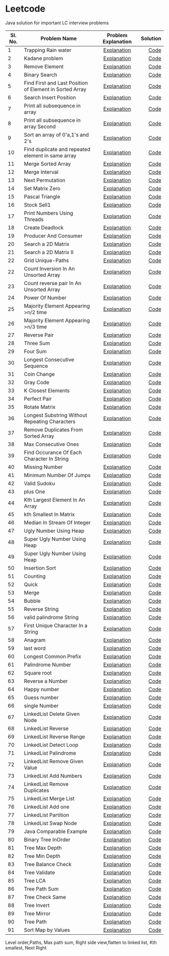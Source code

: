 # Leetcode
Java solution for important LC interview problems

Sl. No.| Problem Name | Problem Explanation | Solution |
-------| -----------------------------------|:-------------------:|---------:|
1 | Trapping Rain water |[Explanation](https://leetcode.com/problems/trapping-rain-water/)|[Code](src/main/java/Misc/DSA/RainWater.java)
2 | Kadane problem |[Explanation](https://leetcode.com/problems/maximum-subarray)|[Code](src/main/java/Misc/DSA/Kadane.java)
3 | Remove Element |[Explanation](https://leetcode.com/problems/remove-element/)|[Code](src/main/java/Misc/DSA/RemoveElement.java)
4 | Binary Search |[Explanation](https://leetcode.com/problems/binary-search/)|[Code](src/main/java/Misc/DSA/BinarySearch.java)
5 | Find First and Last Position of Element in Sorted Array |[Explanation](https://leetcode.com/problems/find-first-and-last-position-of-element-in-sorted-array/)|[Code](src/main/java/Misc/DSA/RangeSearch.java)
6 | Search Insert Position |[Explanation](https://leetcode.com/probleRangeSearchms/search-insert-position/)|[Code](src/main/java/Misc/DSA/InsertCorrectPosition.java)
7 | Print all subsequence in array |[Explanation](https://leetcode.com/problems/subsets/)|[Code](src/main/java/Misc/DSA/PrintArraySubSequence.java)
8 | Print all subsequence in array Second|[Explanation](https://leetcode.com/problems/subsets/)|[Code](src/main/java/Misc/DSA/PrintArraySubSequenceII.java)
9 | Sort an array of 0'a,1's and 2's |[Explanation](https://leetcode.com/problems/sort-colors/)|[Code](src/main/java/Misc/DSA/Sort012.java)
10 | Find duplicate and repeated element in same array |[Explanation](https://leetcode.com/problems/find-the-duplicate-number/)|[Code](src/main/java/Misc/DSA/DuplicateAndRepeat.java)
11 | Merge Sorted Array |[Explanation](https://leetcode.com/problems/merge-sorted-array/)|[Code](src/main/java/Misc/DSA/MergeSortedArray.java)
12 | Merge Interval |[Explanation](https://leetcode.com/problems/merge-intervals/)|[Code](src/main/java/Misc/DSA/MergeInterval.java)
13 | Next Permutation |[Explanation](https://leetcode.com/problems/next-permutation/)|[Code](src/main/java/Misc/DSA/NextPermutation.java)
14 | Set Matrix Zero |[Explanation](https://leetcode.com/problems/set-matrix-zeroes/)|[Code](src/main/java/Misc/DSA/SetMatrixZero.java)
15 | Pascal Triangle |[Explanation](https://leetcode.com/problems/pascals-triangle/)|[Code](src/main/java/Misc/DSA/PascalTriangle.java)
16 | Stock Sell1 |[Explanation](https://leetcode.com/problems/best-time-to-buy-and-sell-stock/)|[Code](src/main/java/Misc/DSA/StockSell1.java)
17 | Print Numbers Using Threads |[Explanation](src/main/java/Misc/NumberGeneratorUsingThread/SequenceNumberGeneratorTest.java)|[Code](src/main/java/Misc/NumberGeneratorUsingThread/SequenceNumberGeneratorTest.java)
18 | Create Deadlock |[Explanation](src/main/java/Misc/CreateDeadLock/Deadlock.java)|[Code](src/main/java/Misc/CreateDeadLock/Deadlock.java)
19 | Producer And Consumer |[Explanation](src/main/java/Misc/ProducerAndConsumer/ProducerConsumerTest.java)|[Code](src/main/java/Misc/ProducerAndConsumer/ProducerConsumerTest.java)
20 | Search a 2D Matrix |[Explanation](https://leetcode.com/problems/search-a-2d-matrix/)|[Code](src/main/java/Misc/DSA/SearchIn2DMatrix.java)
21 | Search a 2D Matrix II |[Explanation](https://leetcode.com/problems/search-a-2d-matrix-ii/)|[Code](src/main/java/Misc/DSA/SearchIn2DMatrix2.java)
22 | Grid Unique-Paths |[Explanation](https://leetcode.com/problems/unique-paths/)|[Code](src/main/java/Misc/DSA/GridUniquePaths.java)
22 | Count Inversion In An Unsorted Array |[Explanation](https://www.geeksforgeeks.org/counting-inversions/)|[Code](src/main/java/Misc/DSA/CountInversion.java)
23 | Count reverse pair In An Unsorted Array |[Explanation](https://leetcode.com/problems/reverse-pairs/)|[Code](src/main/java/Misc/DSA/ReversePair.java)
24 | Power Of Number |[Explanation](https://leetcode.com/problems/powx-n/submissions/)|[Code](src/main/java/Misc/DSA/PowerOfNumber.java)
25 | Majority Element Appearing >n/2 time |[Explanation](https://leetcode.com/problems/majority-element/)|[Code](src/main/java/Misc/DSA/MajorityElementEasy.java)
26 | Majority Element Appearing >n/3 time |[Explanation](https://leetcode.com/problems/majority-element-ii/)|[Code](src/main/java/Misc/DSA/MajorityElementHard.java)
27 | Reverse Pair |[Explanation](https://leetcode.com/problems/reverse-pairs/)|[Code](src/main/java/Misc/DSA/ReversePair.java)
28 | Three Sum |[Explanation](https://leetcode.com/problems/3sum/)|[Code](src/main/java/Misc/DSA/ThreeSum.java)
29 | Four Sum |[Explanation](https://leetcode.com/problems/4sum/)|[Code](src/main/java/Misc/DSA/FourSum.java)
30 | Longest Consecutive Sequence |[Explanation](https://leetcode.com/problems/longest-consecutive-sequence/)|[Code](src/main/java/Misc/DSA/LongestConsecutiveSequence.java)
31 | Coin Change |[Explanation]()|[Code](src/main/java/Misc/DSA/CoinChange.java)
32 | Gray Code |[Explanation]()|[Code](src/main/java/Misc/DSA/GrayCode.java)
33 | K Closest Elements |[Explanation]()|[Code](src/main/java/Misc/DSA/KClosestElements.java)
34 | Perfect Pair |[Explanation]()|[Code](src/main/java/Misc/DSA/PerfectPair.java)
35 | Rotate Matrix |[Explanation]()|[Code](src/main/java/Misc/DSA/RotateMatrix.java)
36 | Longest Substring Without Repeating Characters |[Explanation](https://leetcode.com/problems/longest-substring-without-repeating-characters/)|[Code](src/main/java/Misc/DSA/LongestSubstringWithoutRepeatingCharacters.java)
37 | Remove Duplicates From Sorted Array |[Explanation](https://leetcode.com/problems/remove-duplicates-from-sorted-array/)|[Code](src/main/java/Misc/DSA/RemoveDuplicatesFromSortedArray.java)
38 | Max Consecutive Ones |[Explanation](https://leetcode.com/problems/max-consecutive-ones/)|[Code](src/main/java/Misc/DSA/MaxConsecutiveOnes.java)
39 | Find Occurance Of Each Character In String |[Explanation]()|[Code](src/main/java/Misc/DSA/FindOccuranceOfEachCharacterInString.java)
40 | Missing Number |[Explanation](https://leetcode.com/problems/missing-number/)|[Code](src/main/java/Misc/DSA/MissingNumber.java)
41 | Minimum Number Of Jumps |[Explanation](https://leetcode.com/problems/jump-game-ii/)|[Code](src/main/java/Misc/DSA/MinimumNumberOfJumps.java)
42 | Valid Sudoku |[Explanation](https://leetcode.com/problems/valid-sudoku/)|[Code](src/main/java/Misc/DSA/ValidSudoku.java)
43 | plus One |[Explanation](https://leetcode.com/problems/valid-sudoku/)|[Code](src/main/java/Misc/DSA/PlusOne.java)
44 | Kth Largest Element In An Array |[Explanation](https://leetcode.com/problems/kth-largest-element-in-an-array/)|[Code](src/main/java/Misc/DSA/KthLargestElementInAnArray.java)
45 | kth Smallest In Matrix |[Explanation](https://leetcode.com/problems/kth-smallest-element-in-a-sorted-matrix/)|[Code](src/main/java/Misc/DSA/kthSmallestInMatrix.java)
46 | Median In Stream Of Integer |[Explanation](https://leetcode.com/problems/find-median-from-data-stream/)|[Code](src/main/java/Misc/DSA/MedianInStreeamOfInteger.java)
47 | Ugly Number Using Heap |[Explanation](https://leetcode.com/problems/ugly-number-ii/)|[Code](src/main/java/Misc/DSA/UglyNumberUsingHeap.java)
48 | Super Ugly Number Using Heap |[Explanation](https://leetcode.com/problems/ugly-number-ii/)|[Code](src/main/java/Misc/DSA/UglyNumberUsingHeap.java)
49 | Super Ugly Number Using Heap |[Explanation](https://leetcode.com/problems/super-ugly-number/)|[Code](src/main/java/Misc/DSA/SuperUglyNumber.java)
50 | Insertion Sort |[Explanation]()|[Code](src/main/java/Misc/DSA/InsertionSort.java)
51 | Counting |[Explanation]()|[Code](src/main/java/Misc/DSA/CountingSort.java)
52 | Quick |[Explanation]()|[Code](src/main/java/Misc/DSA/QuickSort.java)
53 | Merge |[Explanation]()|[Code](src/main/java/Misc/DSA/MergeSort.java)
54 | Bubble |[Explanation]()|[Code](src/main/java/Misc/DSA/BubbleSort.java)
55 | Reverse String |[Explanation](https://leetcode.com/problems/reverse-string/)|[Code](src/main/java/Misc/DSA/ReverseString.java)
56 | valid palindrome String|[Explanation](https://leetcode.com/problems/valid-palindrome/)|[Code](src/main/java/Misc/DSA/ValidPalindrome.java)
57 | First Unique Character In a String |[Explanation](https://leetcode.com/problems/first-unique-character-in-a-string/)|[Code](src/main/java/Misc/DSA/FirstUniqueCharacterInAString.java)
58 | Anagram |[Explanation](https://leetcode.com/problems/valid-anagram/)|[Code](src/main/java/Misc/DSA/Anagram.java)
59 | last word |[Explanation](https://leetcode.com/problems/length-of-last-word/)|[Code](src/main/java/Misc/DSA/LastWord.java)
60 | Longest Common Prefix |[Explanation](https://leetcode.com/problems/longest-common-prefix/)|[Code](src/main/java/Misc/DSA/LongestCommonPrefix.java)
61 | Palindrome Number |[Explanation](https://leetcode.com/problems/palindrome-number/)|[Code](src/main/java/Misc/DSA/PalindromeNumber.java)
62 | Square root |[Explanation](https://leetcode.com/problems/sqrtx/)|[Code](src/main/java/Misc/DSA/SquareRoot.java)
63 | Reverse a Number |[Explanation](https://leetcode.com/problems/reverse-integer/)|[Code](src/main/java/Misc/DSA/ReverseNumber.java)
64 | Happy number |[Explanation](https://leetcode.com/problems/happy-number/)|[Code](src/main/java/Misc/DSA/HappyNumber.java)
65 | Guess number |[Explanation](https://leetcode.com/problems/guess-number-higher-or-lower/)|[Code](src/main/java/Misc/DSA/GuessNumber.java)
66 | single Number |[Explanation](https://leetcode.com/problems/single-number/)|[Code](src/main/java/Misc/DSA/SingleNumber.java)
67 | LinkedList Delete Given Node |[Explanation](https://leetcode.com/problems/delete-node-in-a-linked-list/)|[Code](src/main/java/Misc/DSA/LinkedListDeleteGivenNode.java)
68 | LinkedList Reverse |[Explanation](https://leetcode.com/problems/delete-node-in-a-linked-list/)|[Code](src/main/java/Misc/DSA/LinkedListReverse.java)
69 | LinkedList Reverse Range |[Explanation](https://www.geeksforgeeks.org/reverse-sublist-linked-list/)|[Code](src/main/java/Misc/DSA/LinkedListReverseRange.java)
70 | LinkedList Detect Loop |[Explanation](https://leetcode.com/problems/linked-list-cycle/)|[Code](src/main/java/Misc/DSA/LinkedListDetectLoop.java)
71 | LinkedList Palindrome |[Explanation](https://leetcode.com/problems/palindrome-linked-list/)|[Code](src/main/java/Misc/DSA/LinkedListPalindrome.java)
72 | LinkedList Remove Given Value |[Explanation](https://leetcode.com/problems/remove-linked-list-elements/)|[Code](src/main/java/Misc/DSA/LinkedListRemoveGivenValue.java)
73 | LinkedList Add Numbers |[Explanation](https://leetcode.com/problems/add-two-numbers/)|[Code](src/main/java/Misc/DSA/LinkedListAddNumbers.java)
74 | LinkedList Remove Duplicates |[Explanation](https://leetcode.com/problems/remove-duplicates-from-sorted-list/)|[Code](src/main/java/Misc/DSA/LinkedListRemoveDuplicates.java)
75 | LinkedList Merge List |[Explanation](https://leetcode.com/problems/merge-two-sorted-lists/)|[Code](src/main/java/Misc/DSA/LinkedListMergeList.java)
76 | LinkedList Add one |[Explanation](https://www.geeksforgeeks.org/add-1-number-represented-linked-list/)|[Code](src/main/java/Misc/DSA/LinkedListAddOne.java)
77 | LinkedList Partition |[Explanation](https://leetcode.com/problems/partition-list/)|[Code](src/main/java/Misc/DSA/LinkedListPartition.java)
78 | LinkedList Swap Node |[Explanation](https://leetcode.com/problems/swap-nodes-in-pairs/)|[Code](src/main/java/Misc/DSA/LinkedListSwapNode.java)
79 | Java Comparable Example |[Explanation](https://javarevisited.blogspot.com/2014/02/java-comparable-example-for-natural-order-sorting.html#more)|[Code](src/main/java/Misc/CoreJava/Bank.java)
80 | Binary Tree InOrder |[Explanation](https://leetcode.com/problems/binary-tree-inorder-traversal/)|[Code](src/main/java/Misc/DSA/TreeIndorderTraversal.java)
81 | Tree Max Depth |[Explanation](https://leetcode.com/problems/maximum-depth-of-binary-tree/)|[Code](src/main/java/Misc/DSA/TreeMaxDepth.java)
82 | Tree Min Depth |[Explanation](https://leetcode.com/problems/minimum-depth-of-binary-tree/)|[Code](src/main/java/Misc/DSA/TreeMinDepth.java)
83 | Tree Balance Check |[Explanation](https://leetcode.com/problems/balanced-binary-tree/)|[Code](src/main/java/Misc/DSA/TreeBalanceCheck.java)
84 | Tree Validate |[Explanation](https://leetcode.com/problems/validate-binary-search-tree/)|[Code](src/main/java/Misc/DSA/TreeValidate.java)
85 | Tree LCA |[Explanation](https://leetcode.com/problems/lowest-common-ancestor-of-a-binary-search-tree/)|[Code](src/main/java/Misc/DSA/TreeLCA.java)
86 | Tree Path Sum |[Explanation](https://leetcode.com/problems/path-sum/)|[Code](src/main/java/Misc/DSA/TreePathSum.java)
87 | Tree Check Same |[Explanation](https://leetcode.com/problems/same-tree/)|[Code](src/main/java/Misc/DSA/TreeCheckSame.java)
88 | Tree Invert |[Explanation](https://leetcode.com/problems/invert-binary-tree/)|[Code](src/main/java/Misc/DSA/TreeInvert.java)
89 | Tree Mirror |[Explanation](https://leetcode.com/problems/symmetric-tree/)|[Code](src/main/java/Misc/DSA/TreeMirror.java)
90 | Tree Path |[Explanation](https://leetcode.com/problems/binary-tree-paths/)|[Code](src/main/java/Misc/DSA/TreePath.java)
91 | Sort Map by Values |[Explanation]()|[Code](src/main/java/Misc/Java8/SortMapByValues.java)

Level order,Paths, Max path sum, 
Right side view,flatten to linked list, Kth smallest, Next Right
 